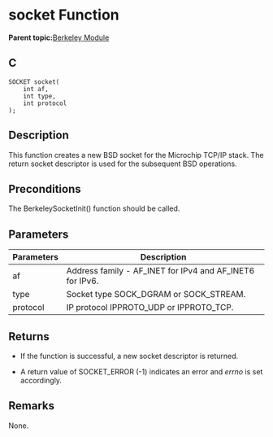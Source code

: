 # socket Function

**Parent topic:**[Berkeley Module](GUID-5F35C98C-EC8E-40FF-9B62-3B31D508F820.md)

## C

```
SOCKET socket(
    int af, 
    int type, 
    int protocol
);
```

## Description

This function creates a new BSD socket for the Microchip TCP/IP stack. The return socket descriptor is used for the subsequent BSD operations.

## Preconditions

The BerkeleySocketInit\(\) function should be called.

## Parameters

|Parameters|Description|
|----------|-----------|
|af|Address family - AF\_INET for IPv4 and AF\_INET6 for IPv6.|
|type|Socket type SOCK\_DGRAM or SOCK\_STREAM.|
|protocol|IP protocol IPPROTO\_UDP or IPPROTO\_TCP.|

## Returns

-   If the function is successful, a new socket descriptor is returned.

-   A return value of SOCKET\_ERROR \(-1\) indicates an error and *errno* is set accordingly.


## Remarks

None.

